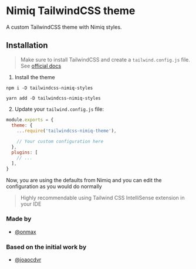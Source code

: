 # Nimiq TailwindCSS theme

A custom TailwindCSS theme with Nimiq styles.

## Installation

> Make sure to install TailwindCSS and create a `tailwind.config.js` file. See [official docs](https://tailwindcss.com/docs/installation)

1. Install the theme

```npm
npm i -D tailwindcss-nimiq-styles
```

```yarn
yarn add -D tailwindcss-nimiq-styles
```

2. Update your `tailwind.config.js` file:

```js
module.exports = {
  theme: {
    ...require('tailwindcss-nimiq-theme'),
    
    // Your custom configuration here
  },
  plugins: [
    // ...
  ],
}
```

Now, you are using the defaults from Nimiq and you can edit the configuration as you would do normally

> Highly recommendable using Tailwind CSS IntelliSense extension in your IDE


### Made by

- [@onmax](https://github.com/onmax)

### Based on the initial work by

- [@joaocdvr](https://github.com/joaocdvr)